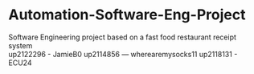# Automation-Software-Eng-Project
Software Engineering project based on a fast food restaurant receipt system  
up2122296 - JamieB0
up2114856 — wherearemysocks11
up2118131 - ECU24
